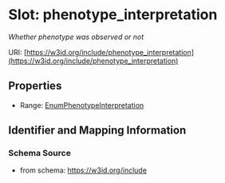 # Slot: phenotype_interpretation
_Whether phenotype was observed or not_


URI: [https://w3id.org/include/phenotype_interpretation](https://w3id.org/include/phenotype_interpretation)



<!-- no inheritance hierarchy -->


## Properties

 * Range: [EnumPhenotypeInterpretation](EnumPhenotypeInterpretation.md)



## Identifier and Mapping Information







### Schema Source


* from schema: https://w3id.org/include



